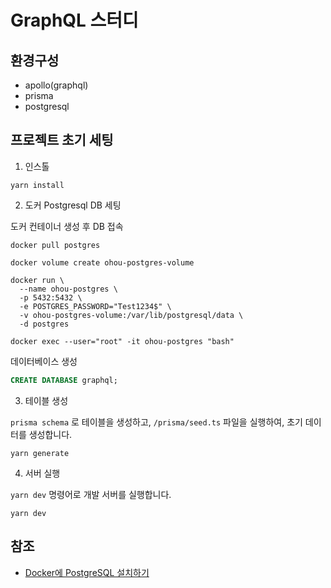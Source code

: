 # GraphQL 스터디

## 환경구성

- apollo(graphql)
- prisma
- postgresql

## 프로젝트 초기 세팅

1. 인스톨

```shell
yarn install
```

2. 도커 Postgresql DB 세팅

도커 컨테이너 생성 후 DB 접속

```shell
docker pull postgres

docker volume create ohou-postgres-volume

docker run \
  --name ohou-postgres \
  -p 5432:5432 \
  -e POSTGRES_PASSWORD="Test1234$" \
  -v ohou-postgres-volume:/var/lib/postgresql/data \
  -d postgres

docker exec --user="root" -it ohou-postgres "bash"
```

데이터베이스 생성

```sql
CREATE DATABASE graphql;
```

3. 테이블 생성

`prisma schema` 로 테이블을 생성하고, `/prisma/seed.ts` 파일을 실행하여, 초기 데이터를 생성합니다.

```shell
yarn generate
```

4. 서버 실행

`yarn dev` 명령어로 개발 서버를 실행합니다.

```shell
yarn dev
```

## 참조

- [Docker에 PostgreSQL 설치하기](https://xeppetto.github.io/%EC%86%8C%ED%94%84%ED%8A%B8%EC%9B%A8%EC%96%B4/WSL-and-Docker/15-Docker-PostGreSQL/)
